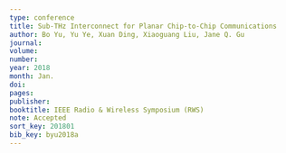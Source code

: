 ```yaml
---
type: conference
title: Sub-THz Interconnect for Planar Chip-to-Chip Communications
author: Bo Yu, Yu Ye, Xuan Ding, Xiaoguang Liu, Jane Q. Gu
journal:
volume:
number:
year: 2018
month: Jan.
doi:
pages:
publisher:
booktitle: IEEE Radio & Wireless Symposium (RWS)
note: Accepted
sort_key: 201801
bib_key: byu2018a
---
```

